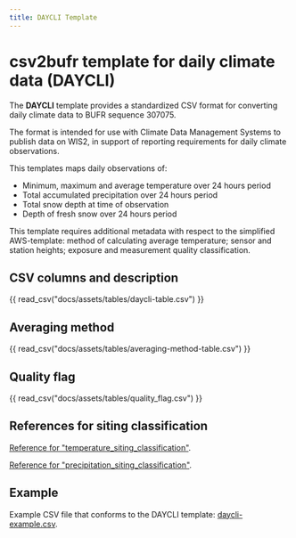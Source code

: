 ```yaml
---
title: DAYCLI Template
---
```


# csv2bufr template for daily climate data (DAYCLI)

The **DAYCLI** template provides a standardized CSV format for converting daily climate data to BUFR sequence 307075.

The format is intended for use with Climate Data Management Systems to publish data on WIS2, in support of reporting requirements for daily climate observations.

This templates maps daily observations of:

 - Minimum, maximum and average temperature over 24 hours period
 - Total accumulated precipitation over 24 hours period
 - Total snow depth at time of observation
 - Depth of fresh snow over 24 hours period

This template requires additional metadata with respect to the simplified AWS-template: method of calculating average temperature; sensor and station heights; exposure and measurement quality classification.

## CSV columns and description

{{ read_csv("docs/assets/tables/daycli-table.csv") }}

## Averaging method

{{ read_csv("docs/assets/tables/averaging-method-table.csv") }}

## Quality flag

{{ read_csv("docs/assets/tables/quality_flag.csv") }}

## References for siting classification

[Reference for "temperature_siting_classification"](https://library.wmo.int/idviewer/35625/839).

[Reference for "precipitation_siting_classification"](https://library.wmo.int/idviewer/35625/840).

## Example

Example CSV file that conforms to the DAYCLI template: [daycli-example.csv](/sample-data/daycli-example.csv).
